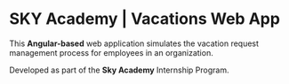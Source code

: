 # SKY Academy | Vacations Web App

This **Angular-based** web application simulates the vacation request management process for employees in an organization.

Developed as part of the **Sky Academy** Internship Program.
